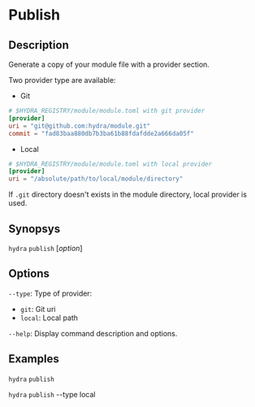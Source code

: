 # Publish

## Description

Generate a copy of your module file with a provider section. 

Two provider type are available:
- Git

```toml
# $HYDRA_REGISTRY/module/module.toml with git provider
[provider]
uri = "git@github.com:hydra/module.git"
commit = "fad83baa880db7b3ba61b88fdafdde2a666da05f"
```

- Local

```toml
# $HYDRA_REGISTRY/module/module.toml with local provider
[provider]
uri = "/absolute/path/to/local/module/directory"
```

If `.git` directory doesn't exists in the module directory, local provider is used.

## Synopsys

`hydra` `publish` [*option*]

## Options

`--type`: Type of provider:
- `git`: Git uri
- `local`: Local path

`--help`: Display command description and options.

## Examples

`hydra` `publish`

`hydra` `publish` --type local